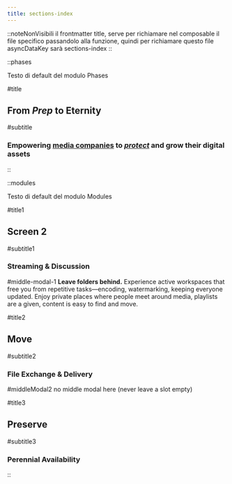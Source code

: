 ```yaml
---
title: sections-index
---
```

::noteNonVisibili
il frontmatter title, serve per richiamare nel composable il file specifico
passandolo alla funzione, quindi per richiamare questo file asyncDataKey sarà sections-index 
::

::phases

Testo di default del modulo Phases

#title
## From *Prep* to **Eternity**

#subtitle
### **Empowering [media companies](/#made-for)** to *[protect](/security)* and grow their digital assets
::

::modules

Testo di default del modulo Modules

#title1
## Screen 2

#subtitle1
### Streaming & Discussion

#middle-modal-1
**Leave folders behind.**
Experience active workspaces that free you from repetitive tasks—encoding, watermarking, keeping everyone updated. Enjoy private places where people meet around media, playlists are a given, content is easy to find and move.

#title2
## Move

#subtitle2
### File Exchange & Delivery

#middleModal2
no middle modal here (never leave a slot empty)

#title3
## Preserve

#subtitle3
### Perennial Availability

::
